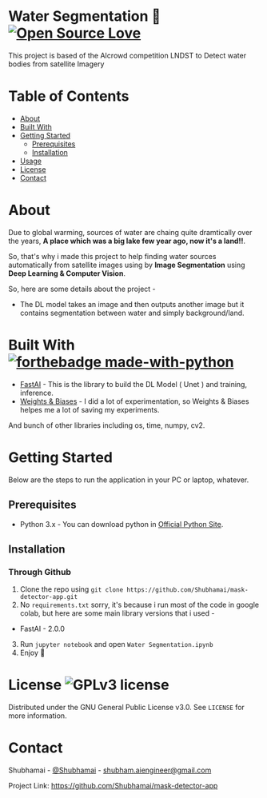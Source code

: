 # Water Segmentation 🌊 [![Open Source Love](https://badges.frapsoft.com/os/v3/open-source.png?v=103)](https://github.com/ellerbrock/open-source-badges/)
This project is based of the AIcrowd competition LNDST to Detect water bodies from satellite Imagery

# Table of Contents

* [About](#about)
* [Built With](#built-with)
* [Getting Started](#getting-started)
  * [Prerequisites](#Prerequisites)
  * [Installation](#Installation)
* [Usage](#Usage)
* [License](#license)
* [Contact](#contact)

# About 
Due to global warming, sources of water are chaing quite dramtically over the years, **A place which was a big lake few year ago, now it's a land!!**. 

So, that's why i made this project to help finding water sources automatically from satellite images using by **Image Segmentation** using **Deep Learning & Computer Vision**.  


So, here are some details about the project -

- The  DL model takes an image and then outputs another image but it contains segmentation between water and simply background/land.


# Built With [![forthebadge made-with-python](http://ForTheBadge.com/images/badges/made-with-python.svg)](https://www.python.org/)
- [FastAI](https://www.fast.ai/) - This is the library to build the DL Model ( Unet ) and training, inference.   
- [Weights & Biases](https://www.wandb.com/) - I did a lot of experimentation, so Weights & Biases helpes me a lot of saving my experiments. 

And bunch of other libraries including os, time, numpy, cv2. 

# Getting Started

Below are the steps to run the application in your PC or laptop, whatever. 

##  Prerequisites

- Python 3.x - You can download python in [Official Python Site](https://www.python.org/).   

## Installation

### Through Github 

1. Clone the repo using `git clone https://github.com/Shubhamai/mask-detector-app.git`
2. No `requirements.txt` sorry, it's because i run most of the code in google colab, but here are some main library versions that i used - 
 - FastAI - 2.0.0

3. Run `jupyter notebook` and open `Water Segmentation.ipynb`
4. Enjoy 🎊

# License ![GPLv3 license](https://img.shields.io/badge/License-GPLv3-blue.svg)
Distributed under the GNU General Public License v3.0. See `LICENSE` for more information.

# Contact

Shubhamai - [@Shubhamai](https://twitter.com/Shubhamai) - shubham.aiengineer@gmail.com

Project Link: https://github.com/Shubhamai/mask-detector-app
